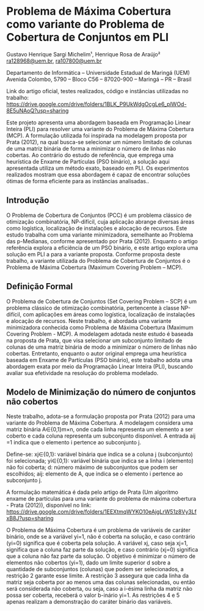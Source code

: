 # Problema de Máxima Cobertura como variante do Problema de Cobertura de Conjuntos em PLI
Gustavo Henrique Sargi Michelim¹, Henrique Rosa de Araújo²
ra128968@uem.br, ra107800@uem.br

Departamento de Informática – Universidade Estadual de Maringá (UEM)
Avenida Colombo, 5790 – Bloco C56 – 87020-900 – Maringá – PR – Brasil

Link do artigo oficial, testes realizados, código e instâncias utilizadas no trabalho: https://drive.google.com/drive/folders/1BLK_P9UkWdgOcgLe6_plWOd-8E5uNAoQ?usp=sharing

Este projeto apresenta uma abordagem baseada em Programação Linear Inteira (PLI) para resolver uma variante do Problema de Máxima Cobertura (MCP). A formulação utilizada foi inspirada na modelagem proposta por Prata (2012), na qual busca-se selecionar um número limitado de colunas de uma matriz binária de forma a minimizar o número de linhas não cobertas. Ao contrário do estudo de referência, que emprega uma heurística de Enxame de Partículas (PSO binário), a solução aqui apresentada utiliza um método exato, baseado em PLI. Os experimentos realizados mostram que essa abordagem é capaz de encontrar soluções ótimas de forma eficiente para as instâncias analisadas..

## Introdução
O Problema de Cobertura de Conjuntos (PCC) é um problema clássico de otimização combinatória, NP-difícil, cuja aplicação abrange diversas áreas como logística, localização de instalações e alocação de recursos. Este estudo trabalha com uma variante minimizadora, semelhante ao Problema das p-Medianas, conforme apresentado por Prata (2012). Enquanto o artigo referência explora a eficiência de um PSO binário, e este artigo explora uma solução em PLI a para a variante proposta.
Conforme proposta deste trabalho, a variante utilizada do Problema de Cobertura de Conjuntos é o Problema de Máxima Cobertura (Maximum Covering Problem – MCP).

## Definição Formal
O Problema de Cobertura de Conjuntos (Set Covering Problem – SCP) é um problema clássico de otimização combinatória, pertencente à classe NP-difícil, com aplicações em áreas como logística, localização de instalações e alocação de recursos. Neste trabalho, é abordada uma variante minimizadora conhecida como Problema de Máxima Cobertura (Maximum Covering Problem - MCP).
A modelagem adotada neste estudo é baseada na proposta de Prata, que visa selecionar um subconjunto limitado de colunas de uma matriz binária de modo a minimizar o número de linhas não cobertas. Entretanto, enquanto o autor original emprega uma heurística baseada em Enxame de Partículas (PSO binário), este trabalho adota uma abordagem exata por meio da Programação Linear Inteira (PLI), buscando avaliar sua efetividade na resolução do problema modelado.

## Modelo de Minimização do número de conjuntos não cobertos
Neste trabalho, adota-se a formulação proposta por Prata (2012) para uma variante do Problema de Máxima Cobertura. A modelagem considera uma matriz binária A∈{0,1}m×n, onde cada linha representa um elemento a ser coberto e cada coluna representa um subconjunto disponível. A entrada aij​=1 indica que o elemento i pertence ao subconjunto j.

Define-se:
xj​∈{0,1}: variável binária que indica se a coluna j (subconjunto) foi selecionada;
yi∈{0,1}: variável binária que indica se a linha i (elemento) não foi coberta;
d: número máximo de subconjuntos que podem ser escolhidos;
aij: elemento de A, que indica se o elemento i pertence ao subconjunto j.

A formulação matemática é dada pelo artigo de Prata (Um algoritmo enxame de partículas para uma variante do problema de máxima cobertura - Prata (2012)), disponível no link: https://drive.google.com/drive/folders/1EEXtmqWYKO10eAjgLrW51z8Vy3LfxB8J?usp=sharing

O Problema de Máxima Cobertura é um problema de variáveis de caráter binário, onde se a variável yi=1, não é coberta na solução, e caso contrário (yi=0) significa que é coberta pela solução. A variável xj​, caso seja xj​=1, significa que a coluna faz parte da solução, e caso contrário (xj​=0) significa que a coluna não faz parte da solução. O objetivo é minimizar o número de elementos não cobertos (yi=1), dado um limite superior d sobre a quantidade de subconjuntos (colunas) que podem ser selecionados, a restrição 2 garante esse limite. A restrição 3 assegura que cada linha da matriz seja coberta por ao menos uma das colunas selecionadas, ou então será considerada não coberta, ou seja, caso a i-ésima linha da matriz não possa ser coberta, receberá o valor b-inário yi=1. As restrições 4 e 5 apenas realizam a demonstração do caráter binário das variáveis.
